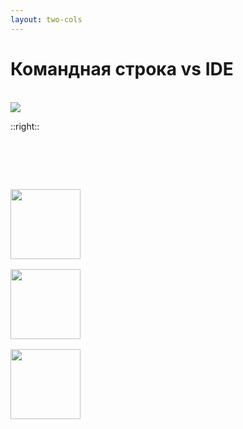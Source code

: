 ```yaml
---
layout: two-cols
---
```


# Командная строка vs IDE

<br />

<img src="/images/01-vcs-intro/terminal.svg" />

::right::

<h1> </h1>

<span class="logos">
    <img src="/logos/webstorm.svg">
    <img src="/logos/vscode.svg">
    <img src="/logos/jetbrains.svg">
</span>

<style>
    .logos {
        display: flex;
        flex-direction: column;
        justify-content: space-between;
        gap: 1rem;
    }

    .logos img {
        height: 7rem;
    }
</style>
